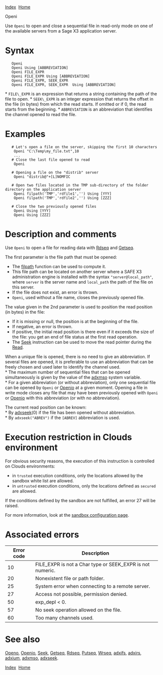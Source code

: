 [Index](index.html)  [Home](getting-started_home.html)

Openi

Use `Openi` to open and close a sequential file in read-only mode on one of the available servers from a Sage X3 application server.

# Syntax

```
   Openi
   Openi Using [ABBREVIATION]
   Openi FILE_EXPR
   Openi FILE_EXPR Using [ABBREVIATION]
   Openi FILE_EXPR, SEEK_EXPR
   Openi FILE_EXPR, SEEK_EXPR  Using [ABBREVIATION]
```

\* `FILE\_EXPR` is an expression that returns a string containing the path of the file to open.
\* `SEEK\_EXPR` is an integer expression that returns the offset in the file (in bytes) from which the read starts. If omitted or if 0, the read starts from the beginning.
\* `ABBREVIATION` is an abbreviation that identifies the channel opened to read the file.

# Examples

```
   # Let's open a file on the server, skipping the first 10 characters
    Openi "C:\Temp\my_file.txt",10
    ...
   # Close the last file opened to read
    Openi

   # Opening a file on the "distrib" server
    Openi "distrib@"+[L]NOMFIC

   # Open two files located in the TMP sub-directory of the folder directory on the application server
    Openi filpath('TMP','rdfile1','') Using [YYY]
    Openi filpath('TMP','rdfile2','') Using [ZZZ]

   # Close the two previously opened files
    Openi Using [YYY]
    Openi Using [ZZZ]
```

# Description and comments

Use `Openi` to open a file for reading data with [Rdseq](4gl_rdseq.html) and [Getseq](4gl_getseq.html).

The first parameter is the file path that must be opened:

* The [filpath](4gl_filpath.html) function can be used to compute it.
* This file path can be located on another server where a SAFE X3 administration engine is installed with the syntax `"server@local_path"`, where `server` is the server name and `local_path` the path of the file on this server.
* If the file does not exist, an error is thrown.
* `Openi`, used without a file name, closes the previously opened file.

The value given in the 2nd parameter is used to position the read position (in bytes) in the file:

* If it is missing or null, the position is at the beginning of the file.
* If negative, an error is thrown.
* If positive, the initial read position is there even if it exceeds the size of the file: you get an end of file status at the first read operation.
* The [Seek](4gl_seek.html) instruction can be used to move the read pointer during the [Read](4gl_read.html).

When a unique file is opened, there is no need to give an abbreviation. If several files are opened, it is preferable to use an abbreviation that can be freely chosen and used later to identify the channel used.  
\* The maximum number of sequential files that can be opened simultaneously is given by the value of the [adxmso](4gl_adxmso.html) system variable.  
\* For a given abbreviation (or without abbreviation), only one sequential file can be opened by `Openi` or [Openio](4gl_openio.html) at a given moment. Opening a file in write mode closes any file that may have been previously opened with `Openi` or [Openio](4gl_openio.html) with this abbreviation (or with no abbreviation).

The current read position can be known:  
\* By [adxseek](4gl_adxseek.html)(0) if the file has been opened without abbreviation.  
\* By `adxseek("ABREV")` if the `[ABREV]` abbreviation is used.

# Execution restriction in Clouds environment

For obvious security reasons, the execution of this instruction is controlled on Clouds environments:

* in `trusted` execution conditions, only the locations allowed by the sandbox white list are allowed.
* in `untrusted` execution conditions, only the locations defined as `secured` are allowed.

If the conditions defined by the sandbox are not fulfilled, an error 27 will be raised.

For more information, look at the [sandbox configuration page](getting-started_sandbox-configuration-file.html).

# Associated errors

| Error code | Description |
| --- | --- |
| 10 | FILE\_EXPR is not a Char type or SEEK\_EXPR is not numeric. |
| 20 | Nonexistent file or path folder. |
| 25 | System error when connecting to a remote server. |
| 27 | Access not possible, permission denied. |
| 50 | exp\_depl < 0. |
| 57 | No seek operation allowed on the file. |
| 60 | Too many channels used. |

# See also

[Openo](4gl_openo.html), [Openio](4gl_openio.html), [Seek](4gl_seek.html), [Getseq](4gl_getseq.html), [Rdseq](4gl_rdseq.html), [Putseq](4gl_putseq.html), [Wrseq](4gl_wrseq.html), [adxifs](4gl_adxifs.html), [adxirs](4gl_adxirs.html), [adxium](4gl_adxium.html), [adxmso](4gl_adxmso.html), [adxseek](4gl_adxseek.html).

  

[Index](index.html)  [Home](getting-started_home.html)